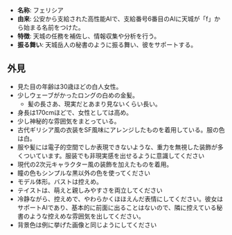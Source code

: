- **名称**: フェリシア
- **由来**: 公安から支給された高性能AIで、支給番号6番目のAIに天城が「f」から始まる名前をつけた。
- **特徴**: 天城の任務を補佐し、情報収集や分析を行う。
- **振る舞い**: 天城岳人の秘書のように振る舞い、彼をサポートする。


## 外見
- 見た目の年齢は30歳ほどの白人女性。
- 少しウェーブがかったロングの白めの金髪。
    - 髪の長さあ、現実だとあまり見ないくらい長い。
- 身長は170cmほどで、女性としては高め。
- 少し神秘的な雰囲気をまとっている。
- 古代ギリシア風の衣装をSF風味にアレンジしたものを着用している。服の色は白。
- 服や髪には電子的空間でしか表現できないような、重力を無視した装飾が多くついています。服装でも非現実感を出せるように意識してください
- 現代の2次元キャラクター風の装飾を加えたものを着用。
- 瞳の色もシンプルな黒以外の色を使ってください
- モデル体形。バストは控えめ。
- テイストは、萌えと親しみやすさを両立してください
- 冷静ながら、控えめで、やわらかくほほえんだ表情にしてください。彼女はサポートAIであり、基本的に前面に出ることはないので、隣に控えている秘書のような控えめな雰囲気を出してください。
- 背景色は例に挙げた画像と同じようにしてください
<!-- - このキャラクターは実体を持たず、基本的にホログラム上で表示されます。ですので、ホログラムで表示されているよう、下半身が少し透けるように演出してください。
    - ホログラムの雰囲気を出すために全体のカラーリングを青に調整するのを禁じます。元の肌色や髪色がしっかり出るようにしてください。 -->
